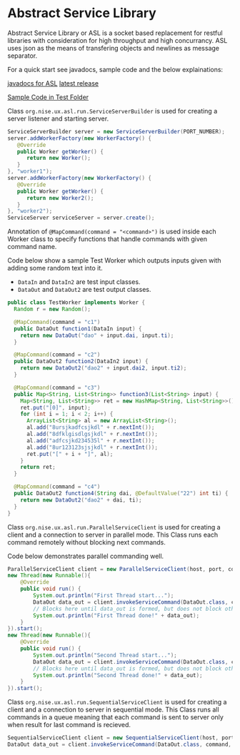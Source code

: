 Abstract Service Library
=========
Abstract Service Library or ASL is a socket based replacement for restful libraries with consideration for high throughput and high concurrancy.
ASL uses json as the means of transfering objects and newlines as message separator.

For a quick start see javadocs, sample code and the below explainations:

[javadocs for ASL](https://yeuser.github.io/java-libs/abstract-service-library/dist/abstract-service-library-2.4.5-java6/api/)
[latest release](https://github.com/yeuser/java-libs/tree/master/abstract-service-library/dist/abstract-service-library-2.4.5-java6)

[Sample Code in Test Folder](https://github.com/yeuser/java-libs/blob/master/abstract-service-library/src/test/java/)

Class ```org.nise.ux.asl.run.ServiceServerBuilder``` is used for creating a server listener and starting server.

```java
ServiceServerBuilder server = new ServiceServerBuilder(PORT_NUMBER);
server.addWorkerFactory(new WorkerFactory() {
   @Override
   public Worker getWorker() {
      return new Worker();
   }
}, "worker1");
server.addWorkerFactory(new WorkerFactory() {
   @Override
   public Worker getWorker() {
      return new Worker2();
   }
}, "worker2");
ServiceServer serviceServer = server.create();
```

Annotation of ```@MapCommand(command = "<command>")``` is used inside each Worker class to specify functions that handle commands with given command name. 

Code below show a sample Test Worker which outputs inputs given with adding some random text into it.
* ```DataIn``` and ```DataIn2``` are test input classes.
* ```DataOut``` and ```DataOut2``` are test output classes.

```java
public class TestWorker implements Worker {
  Random r = new Random();

  @MapCommand(command = "c1")
  public DataOut function1(DataIn input) {
    return new DataOut("dao" + input.dai, input.ti);
  }

  @MapCommand(command = "c2")
  public DataOut2 function2(DataIn2 input) {
    return new DataOut2("dao2" + input.dai2, input.ti2);
  }

  @MapCommand(command = "c3")
  public Map<String, List<String>> function3(List<String> input) {
    Map<String, List<String>> ret = new HashMap<String, List<String>>();
    ret.put("[0]", input);
    for (int i = 1; i < 2; i++) {
      ArrayList<String> al = new ArrayList<String>();
      al.add("8ursjkadfcsjkdl" + r.nextInt());
      al.add("8dfklgisdlgsjkdl" + r.nextInt());
      al.add("adfcsjkd234535l" + r.nextInt());
      al.add("8ur123123sjsjkdl" + r.nextInt());
      ret.put("[" + i + "]", al);
    }
    return ret;
  }

  @MapCommand(command = "c4")
  public DataOut2 function4(String dai, @DefaultValue("22") int ti) {
    return new DataOut2("dao2" + dai, ti);
  }
}
```

Class ```org.nise.ux.asl.run.ParallelServiceClient``` is used for creating a client and a connection to server in parallel mode. This Class runs each command remotely without blocking next commands. 

Code below demonstrates parallel commanding well.
```java
ParallelServiceClient client = new ParallelServiceClient(host, port, concurrency);
new Thread(new Runnable(){
    @Override
    public void run() {
        System.out.println("First Thread start...");
        DataOut data_out = client.invokeServiceCommand(DataOut.class, command, args...);
        // Blocks here until data_out is formed, but does not block other commands.
        System.out.println("First Thread done!" + data_out);
    }
}).start();
new Thread(new Runnable(){
    @Override
    public void run() {
        System.out.println("Second Thread start...");
        DataOut data_out = client.invokeServiceCommand(DataOut.class, command, args...);
        // Blocks here until data_out is formed, but does not block other commands.
        System.out.println("Second Thread done!" + data_out);
    }
}).start();
```

Class ```org.nise.ux.asl.run.SequentialServiceClient``` is used for creating a client and a connection to server in sequential mode. This Class runs all commands in a queue meaning that each command is sent to server only when result for last command is recieved. 
```java
SequentialServiceClient client = new SequentialServiceClient(host, port, concurrency);
DataOut data_out = client.invokeServiceCommand(DataOut.class, command, args...);
```
